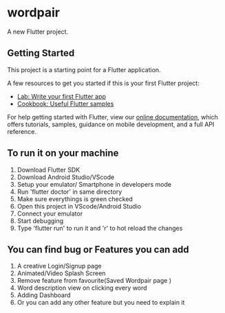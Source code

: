# wordpair

A new Flutter project.

## Getting Started

This project is a starting point for a Flutter application.

A few resources to get you started if this is your first Flutter project:

- [Lab: Write your first Flutter app](https://flutter.dev/docs/get-started/codelab)
- [Cookbook: Useful Flutter samples](https://flutter.dev/docs/cookbook)

For help getting started with Flutter, view our
[online documentation](https://flutter.dev/docs), which offers tutorials,
samples, guidance on mobile development, and a full API reference.

## To run it on your machine
1) Download Flutter SDK
2) Download Android Studio/VScode
3) Setup your emulator/ Smartphone in developers mode
3) Run 'flutter doctor' in same directory
4) Make sure everythings is green checked
5) Open this project in VScode/Android Studio
6) Connect your emulator
7) Start debugging
8) Type 'flutter run' to run it and 'r' to hot reload the changes

## You can find bug or Features you can add
1) A creative Login/Signup page
2) Animated/Video Splash Screen
3) Remove feature from favourite(Saved Wordpair page )
4) Word description view on clicking every word
5) Adding Dashboard
6) Or you can add any other feature but you need to explain it
